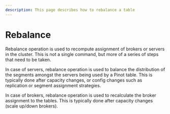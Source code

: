 ```yaml
---
description: This page describes how to rebalance a table
---
```


# Rebalance

Rebalance operation is used to recompute assignment of brokers or servers in the cluster. This is not a single command, but more of a series of steps that need to be taken.

In case of servers, rebalance operation is used to balance the distribution of the segments amongst the servers being used by a Pinot table. This is typically done after capacity changes, or config changes such as replication or segment assignment strategies.

In case of brokers, rebalance operation is used to recalculate the broker assignment to the tables. This is typically done after capacity changes \(scale up/down brokers\).

## 

